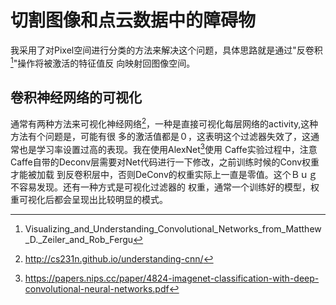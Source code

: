 # 切割图像和点云数据中的障碍物
我采用了对Pixel空间进行分类的方法来解决这个问题，具体思路就是通过"反卷积[^1]"操作将被激活的特征值反
向映射回图像空间。
## 卷积神经网络的可视化
通常有两种方法来可视化神经网络[^2]，一种是直接可视化每层网络的activity,这种方法有个问题是，可能有很
多的激活值都是０，这表明这个过滤器失效了，这通常也是学习率设置过高的表现。我在使用AlexNet[^3]使用
Caffe实验过程中，注意Caffe自带的Deconv层需要对Net代码进行一下修改，之前训练时候的Conv权重才能被加载
到反卷积层中，否则DeConv的权重实际上一直是零值。这个Ｂｕｇ不容易发现。还有一种方式是可视化过滤器的
权重，通常一个训练好的模型，权重可视化后都会呈现出比较明显的模式。


[^1]:Visualizing_and_Understanding_Convolutional_Networks_from_Matthew_D._Zeiler_and_Rob_Fergu
[^2]:http://cs231n.github.io/understanding-cnn/
[^3]:https://papers.nips.cc/paper/4824-imagenet-classification-with-deep-convolutional-neural-networks.pdf
[^4]:http://igva2012.wikispaces.asu.edu/file/view/Erhan+2009+Visualizing+higher+layer+features+of+a+deep+network.pdf

